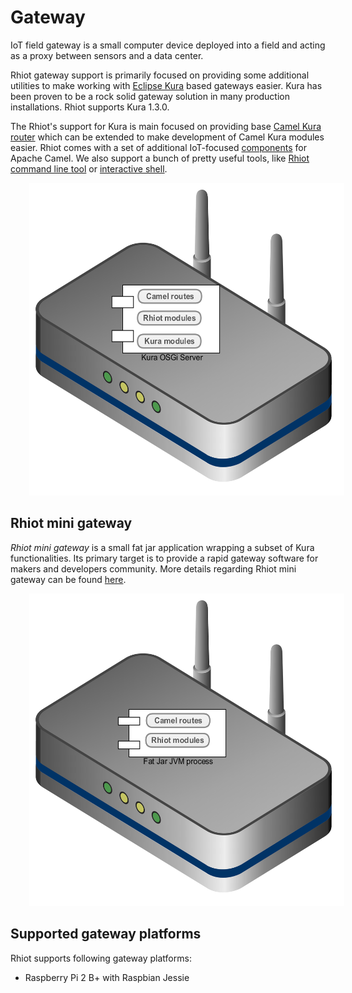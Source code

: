 # Gateway

IoT field gateway is a small computer device deployed into a field and acting as a proxy between sensors and a data center.

Rhiot gateway support is primarily focused on providing some additional utilities to make working with 
[Eclipse Kura](https://www.eclipse.org/kura) based gateways easier. Kura has been proven to be a rock solid gateway
solution in many production installations. Rhiot supports Kura 1.3.0.

The Rhiot's support for Kura is main focused on providing base [Camel Kura router](camel_kura_router.md) which can be 
extended to make development of Camel Kura modules easier. Rhiot comes with a set of additional IoT-focused 
[components](camel_components/index.md) for
Apache Camel. We also support a bunch of pretty useful tools, like [Rhiot command line tool](../tooling/cmd.md) or 
[interactive shell](../tooling/shell.md).

<img src="rhiot_docs_gateway_arch_kura.png" height="500" hspace="30">

## Rhiot mini gateway

*Rhiot mini gateway* is a small fat jar application wrapping a subset of Kura functionalities. Its primary
target is to provide a rapid gateway software for makers and developers community. More details regarding Rhiot mini
gateway can be found [here](mini/index.md).

<img src="rhiot_docs_gateway_arch_mini.png" height="500" hspace="30">

## Supported gateway platforms

Rhiot supports following gateway platforms:

- Raspberry Pi 2 B+ with Raspbian Jessie